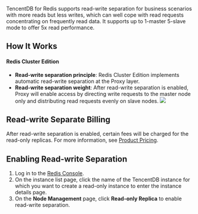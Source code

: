 TencentDB for Redis supports read-write separation for business scenarios with more reads but less writes, which can well cope with read requests concentrating on frequently read data. It supports up to 1-master 5-slave mode to offer 5x read performance.

## How It Works

#### Redis Cluster Edition
- **Read-write separation principle**: Redis Cluster Edition implements automatic read-write separation at the Proxy layer.
- **Read-write separation weight**: After read-write separation is enabled, Proxy will enable access by directing write requests to the master node only and distributing read requests evenly on slave nodes.
![](https://main.qcloudimg.com/raw/b37d95b6fe281bb77d2a22af2daf5a9f.png)

## Read-write Separate Billing
After read-write separation is enabled, certain fees will be charged for the read-only replicas. For more information, see [Product Pricing](http://intl.cloud.tencent.com/document/product/239/9894).

## Enabling Read-write Separation
1. Log in to the [Redis Console](https://console.cloud.tencent.com/redis).
2. On the instance list page, click the name of the TencentDB instance for which you want to create a read-only instance to enter the instance details page.
3. On the **Node Management** page, click **Read-only Replica** to enable read-write separation.




